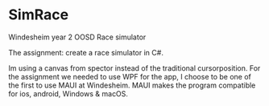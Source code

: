 # SimRace
Windesheim year 2 OOSD Race simulator

The assignment: create a race simulator in C#.

Im using a canvas from spector instead of the traditional cursorposition.
For the assignment we needed to use WPF for the app, I choose to be one of the first to use MAUI at Windesheim. 
MAUI makes the program compatible for ios, android, Windows & macOS.
